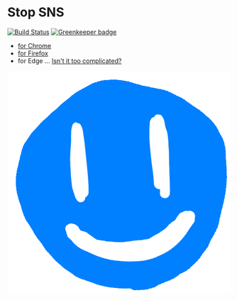# Stop SNS

[![Build Status](https://travis-ci.org/ginpei/stop-sns.svg?branch=master)](https://travis-ci.org/ginpei/stop-sns)
[![Greenkeeper badge](https://badges.greenkeeper.io/ginpei/stop-sns.svg)](https://greenkeeper.io/)

- [for Chrome](https://chrome.google.com/webstore/detail/stop-sns/nimjaiobllomhboniadopjnmgjfcjkil)
- [for Firefox](https://addons.mozilla.org/en-US/firefox/addon/stop-sns/)
- for Edge ... [Isn't it too complicated?](https://docs.microsoft.com/en-us/microsoft-edge/extensions/guides/packaging)

![Hello World!](add-on/icons/icon-1000.png)
